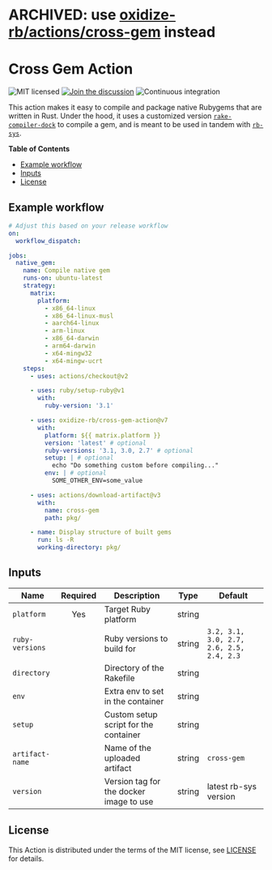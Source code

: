 # ARCHIVED: use [oxidize-rb/actions/cross-gem](https://github.com/oxidize-rb/actions/blob/main/cross-gem/readme.md) instead

# Cross Gem Action

![MIT licensed](https://img.shields.io/badge/license-MIT-blue.svg)
[![Join the discussion](https://img.shields.io/badge/slack-chat-blue.svg)](https://join.slack.com/t/oxidize-rb/shared_invite/zt-16zv5tqte-Vi7WfzxCesdo2TqF_RYBCw)
![Continuous integration](https://github.com/oxidize-rb/cross-gem-action/workflows/build-test/badge.svg)

This action makes it easy to compile and package native Rubygems that are written in Rust. Under the hood, it uses a customized version [`rake-compiler-dock`](https://github.com/rake-compiler/rake-compiler-dock) to compile a gem, and is meant to be used in tandem with [`rb-sys`](https://github.com/oxidize-rb/rb-sys).

**Table of Contents**

- [Example workflow](#example-workflow)
- [Inputs](#inputs)
- [License](#license)

## Example workflow

```yaml
# Adjust this based on your release workflow
on:
  workflow_dispatch:

jobs:
  native_gem:
    name: Compile native gem
    runs-on: ubuntu-latest
    strategy:
      matrix:
        platform:
          - x86_64-linux
          - x86_64-linux-musl
          - aarch64-linux
          - arm-linux
          - x86_64-darwin
          - arm64-darwin
          - x64-mingw32
          - x64-mingw-ucrt
    steps:
      - uses: actions/checkout@v2

      - uses: ruby/setup-ruby@v1
        with:
          ruby-version: '3.1'

      - uses: oxidize-rb/cross-gem-action@v7
        with:
          platform: ${{ matrix.platform }}
          version: 'latest' # optional
          ruby-versions: '3.1, 3.0, 2.7' # optional
          setup: | # optional
            echo "Do something custom before compiling..."
          env: | # optional
            SOME_OTHER_ENV=some_value

      - uses: actions/download-artifact@v3
        with:
          name: cross-gem
          path: pkg/

      - name: Display structure of built gems
        run: ls -R
        working-directory: pkg/
```

## Inputs

| Name            | Required | Description                             | Type   | Default                             |
| --------------- | :------: | --------------------------------------- | ------ | ----------------------------------- |
| `platform`      |   Yes    | Target Ruby platform                    | string |                                     |
| `ruby-versions` |          | Ruby versions to build for              | string | `3.2, 3.1, 3.0, 2.7, 2.6, 2.5, 2.4, 2.3` |
| `directory`     |          | Directory of the Rakefile               | string |                                     |
| `env`           |          | Extra env to set in the container       | string |                                     |
| `setup`         |          | Custom setup script for the container   | string |                                     |
| `artifact-name` |          | Name of the uploaded artifact           | string | `cross-gem`                         |
| `version`       |          | Version tag for the docker image to use | string | latest rb-sys version               |

## License

This Action is distributed under the terms of the MIT license, see [LICENSE](https://github.com/oxidize-rb/cross-gem-action/blob/master/LICENSE) for details.
